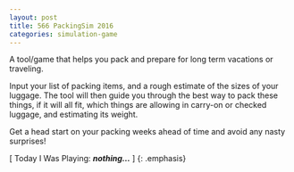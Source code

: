 ```yaml
---
layout: post
title: 566 PackingSim 2016
categories: simulation-game
---
```

A tool/game that helps you pack and prepare for long term vacations or traveling.

Input your list of packing items, and a rough estimate of the sizes of your luggage.  The tool will then guide you through the best way to pack these things, if it will all fit, which things are allowing in carry-on or checked luggage, and estimating its weight.

Get a head start on your packing weeks ahead of time and avoid any nasty surprises!

[ Today I Was Playing: ***nothing...*** ]
{: .emphasis}